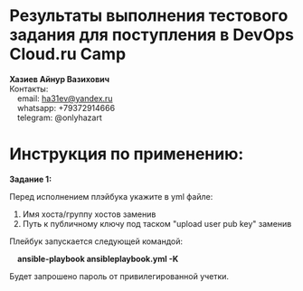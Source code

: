 # Результаты выполнения тестового задания для поступления в DevOps Cloud.ru Camp

**Хазиев Айнур Вазихович**  
Контакты:  
&emsp;email: ha31ev@yandex.ru  
&emsp;whatsapp: +79372914666  
&emsp;telegram: @onlyhazart  



# Инструкция по применению:

**Задание 1:**

Перед исполнением плэйбука укажите в yml файле:
1) Имя хоста/группу хостов заменив **<hostname>**
2) Путь к публичному ключу под таском "upload user pub key" заменив **<pub key location>**

Плейбук запускается следующей командой:

&emsp;**ansible-playbook ansibleplaybook.yml -K**

Будет запрошено пароль от привилегированной учетки.
